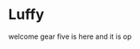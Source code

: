 # Luffy
welcome
gear five is here and it is op 
 
 
 
 
    
            
        
               
                
         
          
  
  
